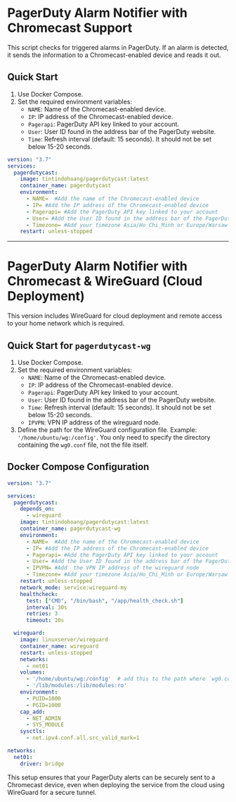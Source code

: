 # PagerDuty Alarm Notifier with Chromecast Support

This script checks for triggered alarms in PagerDuty. If an alarm is detected, it sends the information to a Chromecast-enabled device and reads it out.

## Quick Start

1. Use Docker Compose.
2. Set the required environment variables:
   - `NAME`: Name of the Chromecast-enabled device.
   - `IP`: IP address of the Chromecast-enabled device.
   - `Pagerapi`: PagerDuty API key linked to your account.
   - `User`: User ID found in the address bar of the PagerDuty website.
   - `Time`: Refresh interval (default: 15 seconds). It should not be set below 15-20 seconds.
```yaml
version: "3.7"
services:
  pagerdutycast:
    image: tintindohoang/pagerdutycast:latest
    container_name: pagerdutycast
    environment:
      - NAME=  #Add the name of the Chromecast-enabled device
      - IP= #Add the IP address of the Chromecast-enabled device 
      - Pagerapi= #Add the PagerDuty API key linked to your account
      - User= #Add the User ID found in the address bar of the PagerDuty website
      - Timezone= #Add your timezone Asia/Ho_Chi_Minh or Europe/Warsaw
    restart: unless-stopped
```
---

# PagerDuty Alarm Notifier with Chromecast & WireGuard (Cloud Deployment)

This version includes WireGuard for cloud deployment and remote access to your home network which is required.

## Quick Start for `pagerdutycast-wg`

1. Use Docker Compose.
2. Set the required environment variables:
   - `NAME`: Name of the Chromecast-enabled device.
   - `IP`: IP address of the Chromecast-enabled device.
   - `Pagerapi`: PagerDuty API key linked to your account.
   - `User`:  User ID found in the address bar of the PagerDuty website.
   - `Time`: Refresh interval (default: 15 seconds). It should not be set below 15-20 seconds.
   - `IPVPN`: VPN IP address of the wireguard node.
3. Define the path for the WireGuard configuration file. Example: `'/home/ubuntu/wg:/config'`. You only need to specify the directory containing the `wg0.conf` file, not the file itself.

## Docker Compose Configuration

```yaml
version: "3.7"

services:
  pagerdutycast:
    depends_on:
      - wireguard
    image: tintindohoang/pagerdutycast:latest
    container_name: pagerdutycast-wg
    environment:
      - NAME=  #Add the name of the Chromecast-enabled device
      - IP= #Add the IP address of the Chromecast-enabled device 
      - Pagerapi= #Add the PagerDuty API key linked to your account
      - User= #Add the User ID found in the address bar of the PagerDuty website
      - IPVPN= #Add  the VPN IP address of the wireguard node
      - Timezone= #Add your timezone Asia/Ho_Chi_Minh or Europe/Warsaw
    restart: unless-stopped
    network_mode: service:wireguard-my
    healthcheck:
      test: ["CMD", "/bin/bash", "/app/health_check.sh"]
      interval: 30s
      retries: 3
      timeout: 10s

  wireguard:
    image: linuxserver/wireguard
    container_name: wireguard
    restart: unless-stopped
    networks:
      - net01
    volumes:
      - '/home/ubuntu/wg:/config'  # add this to the path where `wg0.conf` is located
      - '/lib/modules:/lib/modules:ro'
    environment:
      - PUID=1000
      - PGID=1000
    cap_add:
      - NET_ADMIN
      - SYS_MODULE
    sysctls:
      - net.ipv4.conf.all.src_valid_mark=1

networks:
  net01:
    driver: bridge
```

This setup ensures that your PagerDuty alerts can be securely sent to a Chromecast device, even when deploying the service from the cloud using WireGuard for a secure tunnel.

